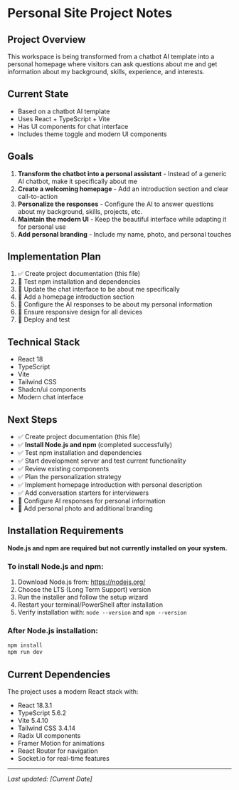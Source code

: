 # Personal Site Project Notes

## Project Overview
This workspace is being transformed from a chatbot AI template into a personal homepage where visitors can ask questions about me and get information about my background, skills, experience, and interests.

## Current State
- Based on a chatbot AI template
- Uses React + TypeScript + Vite
- Has UI components for chat interface
- Includes theme toggle and modern UI components

## Goals
1. **Transform the chatbot into a personal assistant** - Instead of a generic AI chatbot, make it specifically about me
2. **Create a welcoming homepage** - Add an introduction section and clear call-to-action
3. **Personalize the responses** - Configure the AI to answer questions about my background, skills, projects, etc.
4. **Maintain the modern UI** - Keep the beautiful interface while adapting it for personal use
5. **Add personal branding** - Include my name, photo, and personal touches

## Implementation Plan
1. ✅ Create project documentation (this file)
2. 🔄 Test npm installation and dependencies
3. 📝 Update the chat interface to be about me specifically
4. 🎨 Add a homepage introduction section
5. 🤖 Configure the AI responses to be about my personal information
6. 📱 Ensure responsive design for all devices
7. 🚀 Deploy and test

## Technical Stack
- React 18
- TypeScript
- Vite
- Tailwind CSS
- Shadcn/ui components
- Modern chat interface

## Next Steps
- ✅ Create project documentation (this file)
- ✅ **Install Node.js and npm** (completed successfully)
- ✅ Test npm installation and dependencies
- ✅ Start development server and test current functionality
- ✅ Review existing components
- ✅ Plan the personalization strategy
- ✅ Implement homepage introduction with personal description
- ✅ Add conversation starters for interviewers
- 🔄 Configure AI responses for personal information
- 🎨 Add personal photo and additional branding

## Installation Requirements
**Node.js and npm are required but not currently installed on your system.**

### To install Node.js and npm:
1. Download Node.js from: https://nodejs.org/
2. Choose the LTS (Long Term Support) version
3. Run the installer and follow the setup wizard
4. Restart your terminal/PowerShell after installation
5. Verify installation with: `node --version` and `npm --version`

### After Node.js installation:
```bash
npm install
npm run dev
```

## Current Dependencies
The project uses a modern React stack with:
- React 18.3.1
- TypeScript 5.6.2
- Vite 5.4.10
- Tailwind CSS 3.4.14
- Radix UI components
- Framer Motion for animations
- React Router for navigation
- Socket.io for real-time features

---
*Last updated: [Current Date]* 